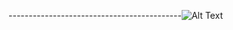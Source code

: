 -------------------------------------------![Alt Text](https://media.giphy.com/media/1iqPjXVRQsWArYs7a0/giphy.gif)
